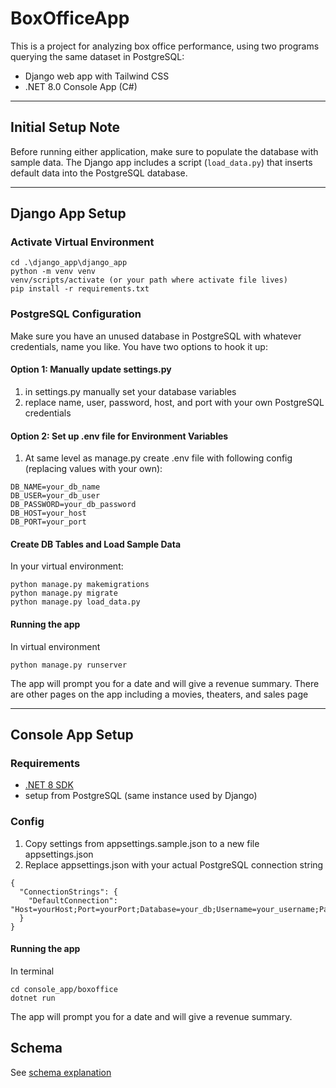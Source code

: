 # BoxOfficeApp
This is a project for analyzing box office performance, using two programs querying the same dataset in PostgreSQL:
 - Django web app with Tailwind CSS
 - .NET 8.0 Console App (C#)
---
## Initial Setup Note

Before running either application, make sure to populate the database with sample data. The Django app includes a script (`load_data.py`) that inserts default data into the PostgreSQL database.

---
## Django App Setup
### Activate Virtual Environment
```
cd .\django_app\django_app
python -m venv venv
venv/scripts/activate (or your path where activate file lives)
pip install -r requirements.txt
```
### PostgreSQL  Configuration
Make sure you have an unused database in PostgreSQL  with whatever credentials, name you like. You have two options to hook it up:
#### Option 1: Manually update settings.py
1. in settings.py manually set your database variables
2. replace name, user, password, host, and port with your own PostgreSQL  credentials
#### Option 2: Set up .env file for Environment Variables
1. At same level as manage.py create .env file with following config (replacing values with your own):
```
DB_NAME=your_db_name
DB_USER=your_db_user
DB_PASSWORD=your_db_password
DB_HOST=your_host
DB_PORT=your_port
```
#### Create DB Tables and Load Sample Data
In your virtual environment:
```
python manage.py makemigrations
python manage.py migrate
python manage.py load_data.py
```
#### Running the app
In virtual environment
```
python manage.py runserver
```
The app will prompt you for a date and will give a revenue summary. There are other pages on the app including a movies, theaters, and sales page

---
## Console App Setup
### Requirements
- [.NET 8 SDK](https://dotnet.microsoft.com/en-us/download/dotnet/8.0)
- setup from PostgreSQL (same instance used by Django)
### Config
1. Copy settings from appsettings.sample.json to a new file appsettings.json
2. Replace appsettings.json with your actual PostgreSQL connection string
```
{
  "ConnectionStrings": {
    "DefaultConnection": "Host=yourHost;Port=yourPort;Database=your_db;Username=your_username;Password=your_password"
  }
}
```
#### Running the app
In terminal
```
cd console_app/boxoffice
dotnet run
```
The app will prompt you for a date and will give a revenue summary.

## Schema
See [schema explanation](schema/schema_explanation.md)
